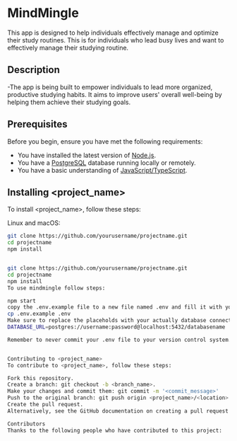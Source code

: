 # MindMingle

This app is designed to help individuals effectively manage and optimize their study routines.
This is for individuals who lead busy lives and want to effectively manage their studying routine.

## Description
-The app is being built to empower individuals to lead more organized, productive studying habits. It aims to improve users' overall well-being by helping them achieve their studying goals.

## Prerequisites

Before you begin, ensure you have met the following requirements:

- You have installed the latest version of [Node.js](https://nodejs.org/).
- You have a [PostgreSQL](https://www.postgresql.org/) database running locally or remotely.
- You have a basic understanding of [JavaScript/TypeScript](https://developer.mozilla.org/docs/Web/JavaScript).

## Installing <project_name>

To install <project_name>, follow these steps:

Linux and macOS:

```bash
git clone https://github.com/yourusername/projectname.git
cd projectname
npm install


git clone https://github.com/yourusername/projectname.git
cd projectname
npm install
To use mindmingle follow steps:

npm start
copy the .env.example file to a new file named .env and fill it with your environment-specific details
cp .env.example .env
Make sure to replace the placeholds with your actually database connection details and any other envinment-specific variables 
DATABASE_URL=postgres://username:password@localhost:5432/databasename

Remember to never commit your .env file to your version control system. This file should be ignored by your .gitignore.


Contributing to <project_name>
To contribute to <project_name>, follow these steps:

Fork this repository.
Create a branch: git checkout -b <branch_name>.
Make your changes and commit them: git commit -m '<commit_message>'
Push to the original branch: git push origin <project_name>/<location>
Create the pull request.
Alternatively, see the GitHub documentation on creating a pull request.

Contributors
Thanks to the following people who have contributed to this project:
